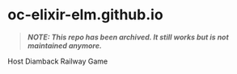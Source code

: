 # oc-elixir-elm.github.io

> ***NOTE: This repo has been archived.  It still works but is not maintained anymore.***

Host Diamback Railway Game
